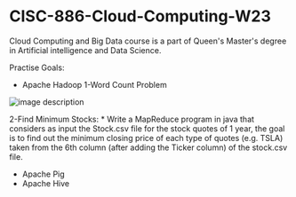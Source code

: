 # CISC-886-Cloud-Computing-W23

Cloud Computing and Big Data course is a part of Queen's Master's degree in Artificial intelligence and Data Science.

Practise Goals:

- Apache Hadoop
  1-Word Count Problem 


![image description](https://www.guru99.com/images/Big_Data/061114_0930_Introductio1.png)
 
 2-Find Minimum Stocks: 
    * Write a MapReduce program in java that considers as input the Stock.csv file for the stock quotes of 1 year, the goal is to find out the minimum closing price of each type of quotes (e.g. TSLA) taken from the 6th column (after adding the Ticker column) of the stock.csv file.

- Apache Pig
- Apache Hive

